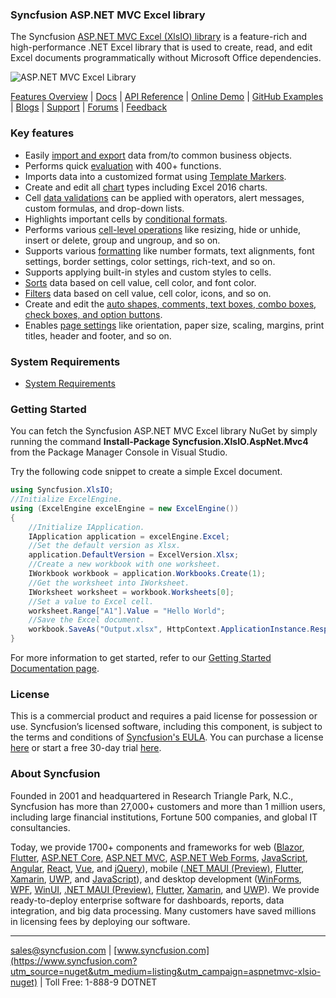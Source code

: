 ### Syncfusion ASP.NET MVC Excel library
The Syncfusion [ASP.NET MVC Excel (XlsIO) library](https://www.syncfusion.com/excel-framework/net?utm_source=nuget&utm_medium=listing&utm_campaign=aspnetmvc-xlsio-nuget) is a feature-rich and high-performance .NET Excel library that is used to create, read, and edit Excel documents programmatically without Microsoft Office dependencies.

![ASP.NET MVC Excel Library](https://cdn.syncfusion.com/nuget-readme/fileformats/net-excel-library.png)

[Features Overview](https://www.syncfusion.com/excel-framework/net/excel-library?utm_source=nuget&utm_medium=listing&utm_campaign=aspnetmvc-xlsio-nuget) | [Docs](https://help.syncfusion.com/file-formats/xlsio/overview?utm_source=nuget&utm_medium=listing&utm_campaign=aspnetmvc-xlsio-nuget) | [API Reference](https://help.syncfusion.com/cr/file-formats/Syncfusion.XlsIO.html?utm_source=nuget&utm_medium=listing&utm_campaign=aspnetmvc-xlsio-nuget) | [Online Demo](https://ej2.syncfusion.com/aspnetmvc/XlsIO/Default#/bootstrap5?utm_source=nuget&utm_medium=listing&utm_campaign=aspnetmvc-xlsio-nuget) | [GitHub Examples](https://github.com/SyncfusionExamples/XlsIO-Examples?utm_source=nuget&utm_medium=listing&utm_campaign=aspnetmvc-xlsio-nuget) | [Blogs](https://www.syncfusion.com/blogs/?utm_source=nuget&utm_medium=listing&utm_campaign=aspnetmvc-xlsio-nuget&s=excel) | [Support](https://support.syncfusion.com/create?utm_source=nuget&utm_medium=listing&utm_campaign=aspnetmvc-xlsio-nuget) | [Forums](https://www.syncfusion.com/forums?utm_source=nuget&utm_medium=listing&utm_campaign=aspnetmvc-xlsio-nuget) | [Feedback](https://www.syncfusion.com/feedback/wpf?utm_source=nuget&utm_medium=listing&utm_campaign=aspnetmvc-xlsio-nuget)

### Key features
* Easily [import and export](https://help.syncfusion.com/file-formats/xlsio/working-with-data?utm_source=nuget&utm_medium=listing&utm_campaign=aspnetmvc-xlsio-nuget) data from/to common business objects.
* Performs quick [evaluation](https://help.syncfusion.com/file-formats/xlsio/working-with-formulas?utm_source=nuget&utm_medium=listing&utm_campaign=aspnetmvc-xlsio-nuget) with 400+ functions.
* Imports data into a customized format using [Template Markers](https://help.syncfusion.com/file-formats/xlsio/working-with-template-markers?utm_source=nuget&utm_medium=listing&utm_campaign=aspnetmvc-xlsio-nuget).
* Create and edit all [chart](https://help.syncfusion.com/file-formats/xlsio/working-with-charts?utm_source=nuget&utm_medium=listing&utm_campaign=aspnetmvc-xlsio-nuget) types including Excel 2016 charts.
* Cell [data validations](https://help.syncfusion.com/file-formats/xlsio/working-with-data-validation?utm_source=nuget&utm_medium=listing&utm_campaign=aspnetmvc-xlsio-nuget) can be applied with operators, alert messages, custom formulas, and drop-down lists.
* Highlights important cells by [conditional formats](https://help.syncfusion.com/file-formats/xlsio/working-with-conditional-formatting?utm_source=nuget&utm_medium=listing&utm_campaign=aspnetmvc-xlsio-nuget).
* Performs various [cell-level operations](https://help.syncfusion.com/file-formats/xlsio/worksheet-cells-manipulation?utm_source=nuget&utm_medium=listing&utm_campaign=aspnetmvc-xlsio-nuget) like resizing, hide or unhide, insert or delete, group and ungroup, and so on.
* Supports various [formatting](https://help.syncfusion.com/file-formats/xlsio/working-with-cell-or-range-formatting?utm_source=nuget&utm_medium=listing&utm_campaign=aspnetmvc-xlsio-nuget) like number formats, text alignments, font settings, border settings, color settings, rich-text, and so on.
* Supports applying built-in styles and custom styles to cells.
* [Sorts](https://help.syncfusion.com/file-formats/xlsio/worksheet-cells-manipulation#data-sorting?utm_source=nuget&utm_medium=listing&utm_campaign=aspnetmvc-xlsio-nuget) data based on cell value, cell color, and font color.
* [Filters](https://help.syncfusion.com/file-formats/xlsio/worksheet-cells-manipulation#data-filtering?utm_source=nuget&utm_medium=listing&utm_campaign=aspnetmvc-xlsio-nuget) data based on cell value, cell color, icons, and so on.
* Create and edit the [auto shapes, comments, text boxes, combo boxes, check boxes, and option buttons](https://help.syncfusion.com/file-formats/xlsio/working-with-drawing-objects?utm_source=nuget&utm_medium=listing&utm_campaign=aspnetmvc-xlsio-nuget).
* Enables [page settings](https://help.syncfusion.com/file-formats/xlsio/working-with-excel-worksheet#page-setup-settings?utm_source=nuget&utm_medium=listing&utm_campaign=aspnetmvc-xlsio-nuget) like orientation, paper size, scaling, margins, print titles, header and footer, and so on.

### System Requirements

* [System Requirements](https://help.syncfusion.com/file-formats/installation-and-upgrade/system-requirements?utm_source=nuget&utm_medium=listing&utm_campaign=aspnetmvc-xlsio-nuget)

### Getting Started

You can fetch the Syncfusion ASP.NET MVC Excel library NuGet by simply running the command **Install-Package Syncfusion.XlsIO.AspNet.Mvc4** from the Package Manager Console in Visual Studio.

Try the following code snippet to create a simple Excel document.

```csharp
using Syncfusion.XlsIO;
//Initialize ExcelEngine.
using (ExcelEngine excelEngine = new ExcelEngine())
{
    //Initialize IApplication.
    IApplication application = excelEngine.Excel;
    //Set the default version as Xlsx.
    application.DefaultVersion = ExcelVersion.Xlsx;
    //Create a new workbook with one worksheet.
    IWorkbook workbook = application.Workbooks.Create(1);
    //Get the worksheet into IWorksheet.
    IWorksheet worksheet = workbook.Worksheets[0];
    //Set a value to Excel cell.
    worksheet.Range["A1"].Value = "Hello World";
    //Save the Excel document.
    workbook.SaveAs("Output.xlsx", HttpContext.ApplicationInstance.Response, ExcelDownloadType.Open);
}
```

For more information to get started, refer to our [Getting Started Documentation page](https://help.syncfusion.com/file-formats/xlsio/getting-started-create-excel-file-csharp-vbnet?utm_source=nuget&utm_medium=listing&utm_campaign=aspnetmvc-xlsio-nuget).

### License
This is a commercial product and requires a paid license for possession or use. Syncfusion’s licensed software, including this component, is subject to the terms and conditions of [Syncfusion's EULA](https://www.syncfusion.com/eula/es/?utm_source=nuget&utm_medium=listing&utm_campaign=aspnetmvc-xlsio-nuget). You can purchase a license [here]( https://www.syncfusion.com/sales/products?utm_source=nuget&utm_medium=listing&utm_campaign=aspnetmvc-xlsio-nuget) or start a free 30-day trial [here](https://www.syncfusion.com/account/manage-trials/start-trials?utm_source=nuget&utm_medium=listing&utm_campaign=aspnetmvc-xlsio-nuget).

### About Syncfusion
Founded in 2001 and headquartered in Research Triangle Park, N.C., Syncfusion has more than 27,000+ customers and more than 1 million users, including large financial institutions, Fortune 500 companies, and global IT consultancies.

Today, we provide 1700+ components and frameworks for web ([Blazor](https://www.syncfusion.com/blazor-components?utm_source=nuget&utm_medium=listing&utm_campaign=aspnetmvc-xlsio-nuget), [Flutter](https://www.syncfusion.com/flutter-widgets?utm_source=nuget&utm_medium=listing&utm_campaign=aspnetmvc-xlsio-nuget), [ASP.NET Core](https://www.syncfusion.com/aspnet-core-ui-controls?utm_source=nuget&utm_medium=listing&utm_campaign=aspnetmvc-xlsio-nuget), [ASP.NET MVC](https://www.syncfusion.com/aspnet-mvc-ui-controls?utm_source=nuget&utm_medium=listing&utm_campaign=aspnetmvc-xlsio-nuget), [ASP.NET Web Forms](https://www.syncfusion.com/jquery/aspnet-web-forms-ui-controls?utm_source=nuget&utm_medium=listing&utm_campaign=aspnetmvc-xlsio-nuget), [JavaScript](https://www.syncfusion.com/javascript-ui-controls?utm_source=nuget&utm_medium=listing&utm_campaign=aspnetmvc-xlsio-nuget), [Angular](https://www.syncfusion.com/angular-ui-components?utm_source=nuget&utm_medium=listing&utm_campaign=aspnetmvc-xlsio-nuget), [React](https://www.syncfusion.com/react-ui-components?utm_source=nuget&utm_medium=listing&utm_campaign=aspnetmvc-xlsio-nuget), [Vue](https://www.syncfusion.com/vue-ui-components?utm_source=nuget&utm_medium=listing&utm_campaign=aspnetmvc-xlsio-nuget), and [jQuery](https://www.syncfusion.com/jquery-ui-widgets?utm_source=nuget&utm_medium=listing&utm_campaign=aspnetmvc-xlsio-nuget)), mobile ([.NET MAUI (Preview)](https://www.syncfusion.com/maui-controls?utm_source=nuget&utm_medium=listing&utm_campaign=aspnetmvc-xlsio-nuget), [Flutter](https://www.syncfusion.com/flutter-widgets?utm_source=nuget&utm_medium=listing&utm_campaign=aspnetmvc-xlsio-nuget), [Xamarin](https://www.syncfusion.com/xamarin-ui-controls?utm_source=nuget&utm_medium=listing&utm_campaign=aspnetmvc-xlsio-nuget), [UWP](https://www.syncfusion.com/uwp-ui-controls?utm_source=nuget&utm_medium=listing&utm_campaign=aspnetmvc-xlsio-nuget), and [JavaScript](https://www.syncfusion.com/javascript-ui-controls?utm_source=nuget&utm_medium=listing&utm_campaign=aspnetmvc-xlsio-nuget)), and desktop development ([WinForms](https://www.syncfusion.com/WinForms-ui-controls?utm_source=nuget&utm_medium=listing&utm_campaign=aspnetmvc-xlsio-nuget), [WPF](https://www.syncfusion.com/WPf-controls?utm_source=nuget&utm_medium=listing&utm_campaign=aspnetmvc-xlsio-nuget), [WinUI](https://www.syncfusion.com/winui-controls?utm_source=nuget&utm_medium=listing&utm_campaign=aspnetmvc-xlsio-nuget), [.NET MAUI (Preview)](https://www.syncfusion.com/maui-controls?utm_source=nuget&utm_medium=listing&utm_campaign=aspnetmvc-xlsio-nuget), [Flutter](https://www.syncfusion.com/flutter-widgets?utm_source=nuget&utm_medium=listing&utm_campaign=aspnetmvc-xlsio-nuget), [Xamarin](https://www.syncfusion.com/xamarin-ui-controls?utm_source=nuget&utm_medium=listing&utm_campaign=aspnetmvc-xlsio-nuget), and [UWP](https://www.syncfusion.com/uwp-ui-controls?utm_source=nuget&utm_medium=listing&utm_campaign=aspnetmvc-xlsio-nuget)). We provide ready-to-deploy enterprise software for dashboards, reports, data integration, and big data processing. Many customers have saved millions in licensing fees by deploying our software.
___

[sales@syncfusion.com](mailto:sales@syncfusion.com?utm_source=nuget&utm_medium=listing&utm_campaign=aspnetmvc-xlsio-nuget) | [www.syncfusion.com](https://www.syncfusion.com?utm_source=nuget&utm_medium=listing&utm_campaign=aspnetmvc-xlsio-nuget) | Toll Free: 1-888-9 DOTNET